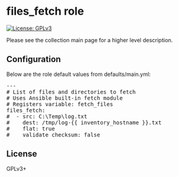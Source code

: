 # files_fetch role

[![License: GPLv3](https://img.shields.io/badge/license-GPLv3-brightgreen.svg)](https://www.gnu.org/licenses/gpl-3.0)

Please see the collection main page for a higher level description.

## Configuration

Below are the role default values from defaults/main.yml:

<pre>
---
# List of files and directories to fetch
# Uses Ansible built-in fetch module
# Registers variable: fetch_files
files_fetch:
#  - src: C:\Temp\log.txt
#    dest: /tmp/log-{{ inventory_hostname }}.txt
#    flat: true
#    validate_checksum: false
</pre>

## License

GPLv3+
